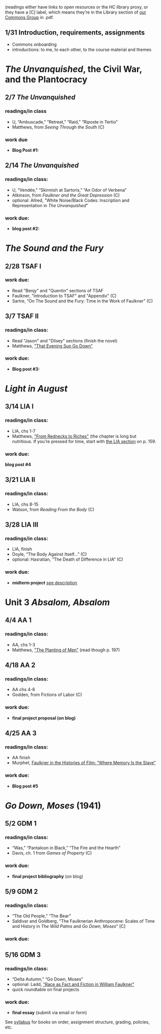 (readings either have links to open resources or the HC library proxy, or they have a [C] label, which means they’re in the Library section of [our Commons Group](https://commons.gc.cuny.edu/groups/engl-784-willam-faulkner/) in .pdf.

## 1/31    Introduction, requirements, assignments 
* Commons onboarding
* introductions: to me, to each other, to the course material and themes                                                                                                                                                                                                                                                                                                                                                                                                                                                                                                                                                                                                                                                                                                                                                                                                                                                                                                                                                                                                                                               

# *The Unvanquished*, the Civil War, and the Plantocracy                                                                                                                                                                                                                                                                                                                                                                                                                                                                                                                                                                                                                                                                                                                                                                                                                                                                                                                                                                                                                                                                                                       
         
## 2/7 *The Unvanquished*
### readings/in class   
* U, “Ambuscade,” “Retreat,” “Raid,” “Riposte in Tertio”
* Matthews, from *Seeing Through the South* (C)

### work due
* **Blog Post #1:**                                                                                                                                                                                                                                                                                           
 
## 2/14 *The Unvanquished* 
### readings/in class:
* U, “Vendée,” “Skirmish at Sartoris,” “An Odor of Verbena”
* Atkinson, from *Faulkner and the Great Depression* (C)
* optional: Allred, "White Noise/Black Codes: Inscription and Representation in *The Unvanquished*"

### work due:
*  **blog post #2:** 

# *The Sound and the Fury*
                                                                                                                                                                                                                                                                                                                                                                                                                                                                                                                                                                                                                                                                                                                                                                                                                                                                                                                                                                       
## 2/28 TSAF I

### work due:
* Read "Benjy" and "Quentin" sections of TSAF 
* Faulkner, "Introduction to TSAF" and "Appendix" (C)
* Sartre, “On The Sound and the Fury: Time in the Work of Faulkner” (C)                                                                                                                                                                                                                                                                                                                                                                                                                                                                                                                                                                                                                                                                                                                                                                                                                                                                                                                                                                                                                                                                                                                                   

## 3/7 TSAF II
### readings/in class:
* Read "Jason" and "Dilsey" sections (finish the novel)
* Matthews, ["That Evening Sun Go Down"](https://ebookcentral.proquest.com/lib/huntercollege-ebooks/reader.action?docID=428098&ppg=87)                                                                                                                                                                                                                                                                                                                                                                                                  

### work due:
* **Blog post #3:** 

# *Light in August*                                                              
## 3/14    LIA I
### readings/in class:
* LIA, chs 1-7
* Matthews, ["From Rednecks to Riches"](https://ebookcentral.proquest.com/lib/huntercollege-ebooks/reader.action?docID=428098&ppg=134) (the chapter is long but nutritious. If you're pressed for time, start with [the LIA section](https://ebookcentral.proquest.com/lib/huntercollege-ebooks/reader.action?docID=428098&ppg=169) on p. 159.
### work due:
**blog post #4**
  
## 3/21 LIA II
### readings/in class:   
* LIA, chs 8-15   
* Watson, from *Reading From the Body* (C)                                              

                                                                                                 
## 3/28 LIA III
### readings/in class:   
* LIA, finish
* Doyle, “The Body Against Itself…” (C)
* optional: Hasratian, “The Death of Difference in LIA” (C)
### work due:
* **midterm project** [see description](https://engl784spr23.commons.gc.cuny.edu/midterm-project/)


# Unit 3 *Absalom, Absalom*   
## 4/4 AA 1
### readings/in class:   
* AA, chs 1-3
* Matthews, ["The Planting of Men"](https://ebookcentral.proquest.com/lib/huntercollege-ebooks/reader.action?docID=428098&ppg=182) (read though p. 197)

                                                                                                                                          
                                                                                                                                                                                                                                                                                                                                                                                                                                                                                                                                                                                                                                                                                                                                                                                                                                                                                                                                                                                                                                                                                                         
## 4/18 AA 2
### readings/in class:
* AA chs 4-6
* Godden, from Fictions of Labor (C)


### work due:
* **final project proposal (on blog)**
                                                                                                              
## 4/25  AA 3
### readings/in class: 
* AA finish
* Murphet, [Faulkner in the Histories of Film: “Where Memory Is the Slave”](https://ebookcentral.proquest.com/lib/huntercollege-ebooks/reader.action?docID=1820991&ppg=177)



### work due:
* **Blog post #5**

# *Go Down, Moses* (1941)
## 5/2    GDM 1
### readings/in class: 
* “Was,” “Pantaloon in Black,” “The Fire and the Hearth”
* Davis, ch. 1 from *Games of Property* (C)

### work due:     
* **final project bibliography** (on blog)
                                                                                                                                           
## 5/9  GDM 2
### readings/in class: 
* “The Old People,” “The Bear”
* Saldivar and Goldberg, "The Faulknerian Anthropocene: Scales of Time and History in
*The Wild Palms* and *Go Down, Moses*" [C] 
### work due:

## 5/16 GDM 3   
### readings/in class: 
* “Delta Autumn,” “Go Down, Moses”
* optional: Ladd, ["Race as Fact and Fiction in William Faulkner"](https://onlinelibrary.wiley.com/doi/epdf/10.1002/9780470996881.ch9)
* quick roundtable on final projects

### work due:
* **final essay** (submit via email or form)

See [syllabus](https://engl784spr23.commons.gc.cuny.edu/syllabus/) for books on order, assignment structure, grading, policies, etc.                                                                                                                                                


